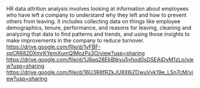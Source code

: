 HR data attrition analysis involves looking at information about employees who have left a company to understand why they left and how to prevent others from leaving. It includes collecting data on things like employee demographics, tenure, performance, and reasons for leaving, cleaning and analyzing that data to find patterns and trends, and using those insights to make improvements in the company to reduce turnover.
https://drive.google.com/file/d/1yFBF-xpCR682DXmrKYemXumQlMozPs3O/view?usp=sharing
https://drive.google.com/file/d/1J8aq28EbBtkyu5yhod0sDSEAiDyM1zLo/view?usp=sharing
https://drive.google.com/file/d/16U3R8fRZkJU8X6iZOwuVvk19e_LSn7cM/view?usp=sharing



